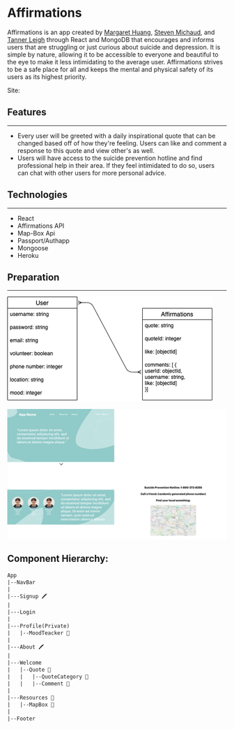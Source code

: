 # Affirmations

Affirmations is an app created by [Margaret Huang](https://github.com/margaret-jihua), [Steven Michaud](https://github.com/Michaudsr), and [Tanner Leigh](https://github.com/thleigh) through React and MongoDB that encourages and informs users that are struggling or just curious about suicide and depression.
It is simple by nature, allowing it to be accessible to everyone and beautiful to the eye to make it less intimidating to the average user. 
Affirmations strives to be a safe place for all and keeps the mental and physical safety of its users as its highest priority.

Site: 


## Features
<hr/>

*  Every user will be greeted with a daily inspirational quote that can be changed based off of how they're feeling. Users can like and comment a response to this quote and view other's as well.
*  Users will have access to the suicide prevention hotline and find professional help in their area. If they feel intimidated to do so, users can chat with other users for more personal advice.

## Technologies
<hr />

* React
* Affirmations API
* Map-Box Api
* Passport/Authapp
* Mongoose
* Heroku

## Preparation 
<hr/>

![ERD](./README-assets/erd.png)

![wireframe](./README-assets/wireframe.png)

## Component Hierarchy:

```
App
|--NavBar
|
|---Signup 🖍
|
|---Login
|
|---Profile(Private)
|   |--MoodTeacker 📍
|
|---About 🖍
|
|---Welcome
|   |--Quote 📍
|   |   |--QuoteCategory 📍
|   |   |--Comment 📍
|
|---Resources 📍
|   |--MapBox 📍
|
|--Footer
```